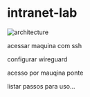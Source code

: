 # intranet-lab

![architecture](https://i.imgur.com/TIrdDew.png)

acessar maquina com ssh

configurar wireguard

acesso por mauqina ponte

listar passos para uso...
